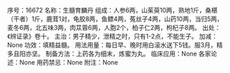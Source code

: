 序号：16672
名称：生髓育麟丹
组成：人参6两，山茱萸10两，熟地1斤，桑椹（干者）1斤，鹿茸1对，龟胶8两，鱼鳔4两，菟丝子4两，山药10两，当归5两，麦冬6两，北五味3两，肉苁蓉6两，人胞2个，柏子仁2两，枸杞子8两。
出处：《辨证录》卷十。
主治：男子精少，泄精之时，只有1-2点，不能生子。
加减：None
功效：填精益髓。
用法用量：每日早、晚时用白滚水送下5钱。服3月，精多且阳亦坚。
制备方法：上药各为细末，炼蜜为丸。
临床应用：None
各家论述：None
用药禁忌：None
附注：None
